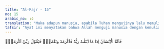```yaml
---
title: "Al-Fajr - 15"
no: 15
arabic_no: ١٥
translation: "Maka adapun manusia, apabila Tuhan mengujinya lalu memuliakannya dan memberinya kesenangan, maka dia berkata, “Tuhanku telah memuliakanku.”"
tafsir: "Ayat ini menyatakan bahwa Allah menguji manusia dengan kemuliaan dan berbagai nikmat-Nya, seperti kekuasaan dan kekayaan. Orang yang kafir dan durhaka akan memandang hal itu sebagai tanda bahwa Allah menyayangi mereka."
---
```


فَاَمَّا الْاِنْسَانُ اِذَا مَا ابْتَلٰىهُ رَبُّهٗ فَاَكْرَمَهٗ وَنَعَّمَهٗۙ فَيَقُوْلُ رَبِّيْٓ اَكْرَمَنِۗ
